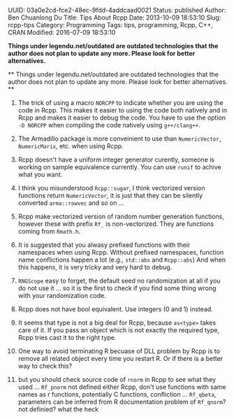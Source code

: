 UUID: 03a0e2cd-fce2-48ec-9fdd-4addcaad0021
Status: published
Author: Ben Chuanlong Du
Title: Tips About Rcpp
Date: 2013-10-09 18:53:10
Slug: rcpp-tips
Category: Programming
Tags: tips, programming, Rcpp, C++, CRAN
Modified: 2016-07-09 18:53:10

**Things under legendu.net/outdated are outdated technologies that the author does not plan to update any more. Please look for better alternatives.**

**
Things under legendu.net/outdated are outdated technologies 
that the author does not plan to update any more. 
Please look for better alternatives.
**
 

1. The trick of using a macro `NORCPP` to indicate 
whether you are using the code in Rcpp.
This makes it easier to using the code both natively and in Rcpp
and makes it easier to debug the code.
You have to use the option `-D NORCPP` when compiling the code natively using `g++/clang++`.

7. The Armadillo package is more conveinient to use 
than `NumericVector`, `NumericMarix`, etc. when using Rcpp.

8. Rcpp doesn't have a uniform integer generator curently, 
someone is working on sample equivalence currently. 
You can use `runif` to achive what you want.

9. I think you misunderstood `Rcpp::sugar`, 
I think vectorized version functions return `NumericVector`, 
it is just that they can be silently converted `arma::rowvec` and so on ...

10. Rcpp make vectorized version of random number generation functions, 
however these with prefix `Rf_` is non-vectorized. 
They are functions coming from `Rmath.h`.

11. It is suggested that you alwasy prefixed functions 
with their namespaces when using Rcpp. 
Without prefixed namespaces,
function name conflictions happen a lot
(e.g., `std::abs` and `Rcpp::abs`) 
And when this happens, 
it is very tricky and very hard to debug.

2. `RNGScope` easy to forget, 
the default seed no randomization at all if you do not use it ... 
so it is the first to check if you find some thing wrong with your randomization code. 

12. Rcpp does not have bool equivalent. 
Use integers (0 and 1) instead.

13. It seems that type is not a big deal for Rcpp, 
because `as<type>` takes care of it.
If you pass an object which is not exactly the required type, 
Rcpp tries cast it to the right type.

14. One way to avoid terminating R becuase of DLL problem by Rcpp 
is to remove all related object every time you restart R. 
Or if there is a better way to check this?

1. but you should check source code of `rnorm` in Rcpp to see what they used ...
`Rf_pnorm` not defined either
Rcpp, don't use functions with same names as r functions, 
potentially C functions, confliction ...
`Rf_qbeta`, parameters can be inferred from R documentation
problem of `Rf_qnorm`? not definied? what the heck
